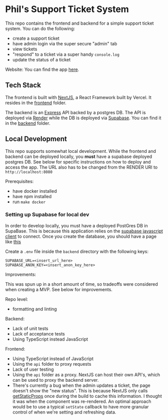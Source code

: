 # Phil's Support Ticket System

This repo contains the frontend and backend for a simple support ticket system. You can do the following:
- create a support ticket
- have admin login via the super secure "admin" tab
- view tickets
- "respond" to a ticket via a super handy `console.log`
- update the status of a ticket

Website: You can find the app [here](https://full-stack-six-puce.vercel.app/). 

## Tech Stack

The frontend is built with [NextJS](https://render.com/), a React Framework built by Vercel. It resides in the [frontend](./frontend/) folder. 

The backend is an [Express](https://expressjs.com/en/api.html) API backed by a postgres DB. The API is deployed via [Render](https://docs.render.com/web-services) while the DB is deployed via [Supabase](https://supabase.com/docs). You can find it in the [backend](/backend/) folder.

## Local Development

This repo supports somewhat local development. While the frontend and backend can be deployed locally, you **must** have a supabase deployed postgres DB. See below for specific instructions on how to deploy and access the app. The URL also has to be changed from the RENDER URl to `http://localhost:8080`


Prerequisites:
- have docker installed
- have npm installed
- run `make docker`

### Setting up Supabase for local dev
In order to develop locally, you must have a deployed PostGres DB in SupaBase. This is because this application relies on the [supabase javascript client](https://supabase.com/docs/reference/javascript/introduction) to connect. Once you create the database, you should have a page like [this](supabase_helper.png)

Create a `.env` file inside the `backend` directory with the following keys:
```
SUPABASE_URL=<insert_url_here>
SUPABASE_ANON_KEY=<insert_anon_key_here>
```

Improvements:

This was spun up in a short amount of time, so tradeoffs were considered when creating a MVP. See below for improvements.

Repo level:
- formatting and linting

Backend:
- Lack of unit tests
- Lack of acceptance tests
- Using TypeScript instead JavaScript

Frontend:
- Using TypeScript instead of JavaScript
- Using the `api` folder to proxy requests
- Lack of user testing
- Using the `api` folder as a proxy. NextJS can host their own API's, which can be used to proxy the backend server.
- There's currently a bug when the admin updates a ticket, the page doesn't show the "new status". This is because NextJS only calls [getStaticProps](https://nextjs.org/docs/pages/building-your-application/data-fetching/get-static-props) once during the build to cache this information. I thought it was when the component was re-rendered. An optimal approach would be to use a typical `setState` callback to have more granular control of when we're setting and refreshing data. 
